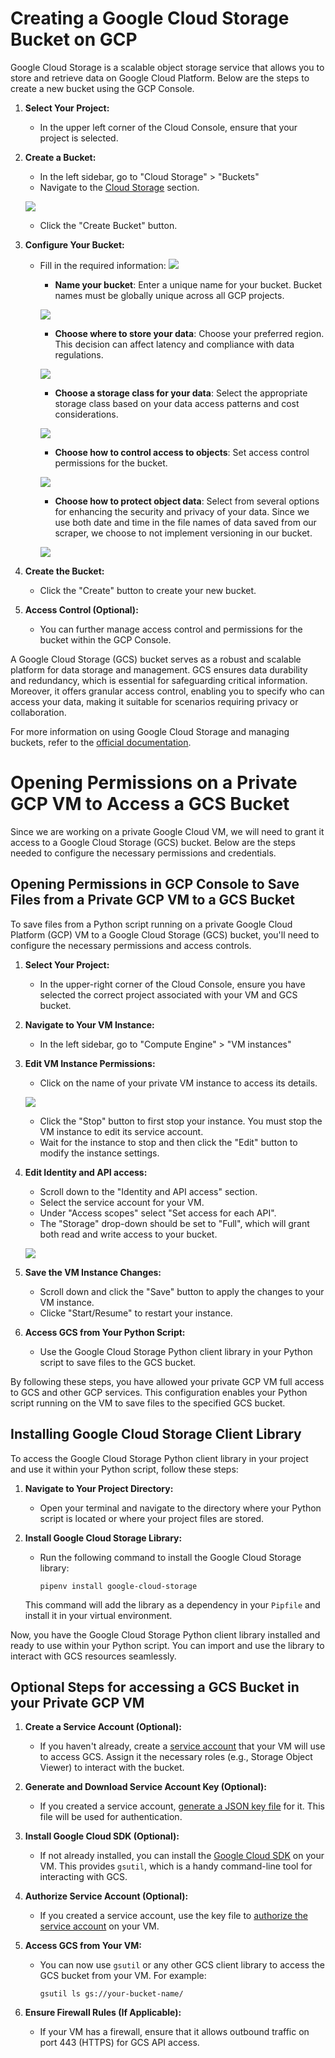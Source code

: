 # Creating a Google Cloud Storage Bucket on GCP

Google Cloud Storage is a scalable object storage service that allows you to store and retrieve data on Google Cloud Platform. Below are the steps to create a new bucket using the GCP Console.

1. **Select Your Project:**
   - In the upper left corner of the Cloud Console, ensure that your project is selected. 

2. **Create a Bucket:**
   - In the left sidebar, go to "Cloud Storage" > "Buckets"
   - Navigate to the [Cloud Storage](https://console.cloud.google.com/storage) section.
   
   ![](../img/gcs-bucket.jpg)

   - Click the "Create Bucket" button.

3. **Configure Your Bucket:**
   - Fill in the required information:
  ![](../img/gsc-bucket-create.jpg)
  
     - **Name your bucket**: Enter a unique name for your bucket. Bucket names must be globally unique across all GCP projects.
     
     ![](../img/gcs-bucket-name.jpg)
     - **Choose where to store your data**: Choose your preferred region. This decision can affect latency and compliance with data regulations.
     
     ![](../img/gcs-bucket-storage.jpg)
     - **Choose a storage class for your data**: Select the appropriate storage class based on your data access patterns and cost considerations.
     
     ![](../img/gcs-bucket-storage-class.jpg)
     - **Choose how to control access to objects**: Set access control permissions for the bucket. 
     
     ![](../img/gcs-bucket-access-control.jpg)
     - **Choose how to protect object data**: Select from several options for enhancing the security and privacy of your data. Since we use both date and time in the file names of data saved from our scraper, we choose to not implement versioning in our bucket.
     
     ![](..img/gcs-bucket-protect-data.jpg)


4. **Create the Bucket:**
   - Click the "Create" button to create your new bucket.

5. **Access Control (Optional):**
   - You can further manage access control and permissions for the bucket within the GCP Console.

A Google Cloud Storage (GCS) bucket serves as a robust and scalable platform for data storage and management. GCS ensures data durability and redundancy, which is essential for safeguarding critical information. Moreover, it offers granular access control, enabling you to specify who can access your data, making it suitable for scenarios requiring privacy or collaboration.

For more information on using Google Cloud Storage and managing buckets, refer to the [official documentation](https://cloud.google.com/storage/docs).


# Opening Permissions on a Private GCP VM to Access a GCS Bucket

Since we are working on a private Google Cloud VM, we will need to grant it access to a Google Cloud Storage (GCS) bucket. Below are the steps needed to configure the necessary permissions and credentials. 

## Opening Permissions in GCP Console to Save Files from a Private GCP VM to a GCS Bucket

To save files from a Python script running on a private Google Cloud Platform (GCP) VM to a Google Cloud Storage (GCS) bucket, you'll need to configure the necessary permissions and access controls. 

1. **Select Your Project:**
   - In the upper-right corner of the Cloud Console, ensure you have selected the correct project associated with your VM and GCS bucket.

2. **Navigate to Your VM Instance:**
   - In the left sidebar, go to "Compute Engine" > "VM instances"

3. **Edit VM Instance Permissions:**
   - Click on the name of your private VM instance to access its details.
   
   ![](../img/gcp-vm.jpg)
   
   - Click the "Stop" button to first stop your instance. You must stop the VM instance to edit its service account.
   - Wait for the instance to stop and then click the "Edit" button to modify the instance settings.

4. **Edit Identity and API access:**
   - Scroll down to the "Identity and API access" section.
   - Select the service account for your VM.
   - Under "Access scopes" select "Set access for each API".
   - The "Storage" drop-down should be set to "Full", which will grant both read and write access to your bucket.
   
   ![](../img/gcp-vm-storage-permissions.jpg)

5. **Save the VM Instance Changes:**
   - Scroll down and click the "Save" button to apply the changes to your VM instance.
   - Clicke "Start/Resume" to restart your instance.

6. **Access GCS from Your Python Script:**
   - Use the Google Cloud Storage Python client library in your Python script to save files to the GCS bucket. 

By following these steps, you have allowed your private GCP VM full access to GCS and other GCP services. This configuration enables your Python script running on the VM to save files to the specified GCS bucket.

## Installing Google Cloud Storage Client Library

To access the Google Cloud Storage Python client library in your project and use it within your Python script, follow these steps:

1. **Navigate to Your Project Directory:**
   - Open your terminal and navigate to the directory where your Python script is located or where your project files are stored.

2. **Install Google Cloud Storage Library:**
   - Run the following command to install the Google Cloud Storage library:
   
     ```shell
     pipenv install google-cloud-storage
     ```

   This command will add the library as a dependency in your `Pipfile` and install it in your virtual environment.

Now, you have the Google Cloud Storage Python client library installed and ready to use within your Python script. You can import and use the library to interact with GCS resources seamlessly.

## Optional Steps for accessing a GCS Bucket in your Private GCP VM

1. **Create a Service Account (Optional):**
   - If you haven't already, create a [service account](https://cloud.google.com/iam/docs/creating-managing-service-accounts) that your VM will use to access GCS. Assign it the necessary roles (e.g., Storage Object Viewer) to interact with the bucket.

2. **Generate and Download Service Account Key (Optional):**
   - If you created a service account, [generate a JSON key file](https://cloud.google.com/iam/docs/creating-managing-service-account-keys) for it. This file will be used for authentication.

3. **Install Google Cloud SDK (Optional):**
   - If not already installed, you can install the [Google Cloud SDK](https://cloud.google.com/sdk) on your VM. This provides `gsutil`, which is a handy command-line tool for interacting with GCS.

4. **Authorize Service Account (Optional):**
   - If you created a service account, use the key file to [authorize the service account](https://cloud.google.com/sdk/gcloud/reference/auth/activate-service-account) on your VM.

5. **Access GCS from Your VM:**
   - You can now use `gsutil` or any other GCS client library to access the GCS bucket from your VM. For example:
   
     ```shell
     gsutil ls gs://your-bucket-name/
     ```

6. **Ensure Firewall Rules (If Applicable):**
   - If your VM has a firewall, ensure that it allows outbound traffic on port 443 (HTTPS) for GCS API access.
